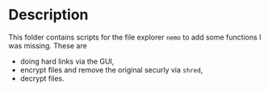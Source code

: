 # Description
This folder contains scripts for the file explorer `nemo` to add some functions I was missing. These are

* doing hard links via the GUI,
* encrypt files and remove the original securly via `shred`,
* decrypt files.
